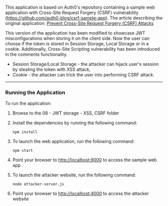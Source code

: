 This application is based on Auth0's repository containing a sample web application with Cross-Site Request Forgery (CSRF) vulnerability (https://github.com/auth0-blog/csrf-sample-app). The article describing the original application: [Prevent Cross-Site Request Forgery (CSRF) Attacks](https://auth0.com/blog/cross-site-request-forgery-csrf/)

This version of the application has been modified to showcase JWT misconfigurations when storing it on the client side. Now the user can choose if the token is stored in Session Storage, Local Storage or in a cookie. Additionally, Cross-Site Scripting vulnerability has been introduced in the comments functionality.
- Session Storage/Local Storage - the attacker can hijack user's session by stealing the token with XSS attack,
- Cookie - the attacker can trick the user into performing CSRF attack.

---

### Running the Application

To run the application:
1. Browse to the 08 - JWT storage - XSS, CSRF folder
2. Install the dependencies by running the following command:

   ```shell
   npm install
   ```

3. To launch the web application, run the following command:

   ```shell
   npm start
   ```

4. Point your browser to [http://localhost:9000](http://localhost:9000) to access the sample web app

5. To launch the attacker website, run the following command:

   ```shell
   node attacker-server.js
   ```

6. Point your browser to [http://localhost:4000](http://localhost:4000/) to access the attacker website
